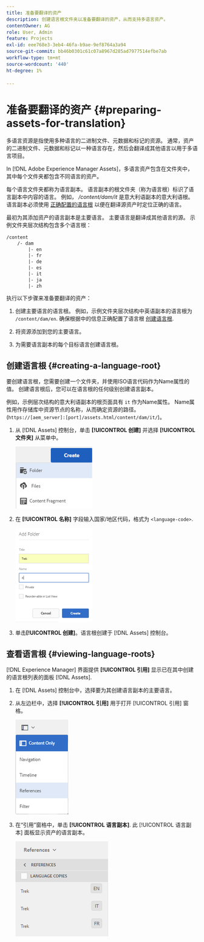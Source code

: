 ```yaml
---
title: 准备要翻译的资产
description: 创建语言根文件夹以准备要翻译的资产，从而支持多语言资产。
contentOwner: AG
role: User, Admin
feature: Projects
exl-id: eee768e3-3eb4-46fa-b9ae-9ef8764a3a94
source-git-commit: bb46b0301c61c07a8967d285ad7977514efbe7ab
workflow-type: tm+mt
source-wordcount: '440'
ht-degree: 1%

---
```


# 准备要翻译的资产 {#preparing-assets-for-translation}

多语言资源是指使用多种语言的二进制文件、元数据和标记的资源。 通常，资产的二进制文件、元数据和标记以一种语言存在，然后会翻译成其他语言以用于多语言项目。

In [!DNL Adobe Experience Manager Assets]，多语言资产包含在文件夹中，其中每个文件夹都包含不同语言的资产。

每个语言文件夹都称为语言副本。 语言副本的根文件夹（称为语言根）标识了语言副本中内容的语言。 例如， */content/dam/it* 是意大利语副本的意大利语根。 语言副本必须使用 [正确配置的语言根](preparing-assets-for-translation.md#creating-a-language-root) 以便在翻译源资产时定位正确的语言。

最初为其添加资产的语言副本是主要语言。 主要语言是翻译成其他语言的源。 示例文件夹层次结构包含多个语言根：

```shell
/content
    /- dam
        |- en
        |- fr
        |- de
        |- es
        |- it
        |- ja
        |- zh
```

执行以下步骤来准备要翻译的资产：

1. 创建主要语言的语言根。 例如，示例文件夹层次结构中英语副本的语言根为 `/content/dam/en`. 确保根据中的信息正确配置了语言根 [创建语言根](preparing-assets-for-translation.md#creating-a-language-root).

1. 将资源添加到您的主要语言。
1. 为需要语言副本的每个目标语言创建语言根。

## 创建语言根 {#creating-a-language-root}

要创建语言根，您需要创建一个文件夹，并使用ISO语言代码作为Name属性的值。 创建语言根后，您可以在语言根的任何级别创建语言副本。

例如，示例层次结构的意大利语副本的根页面具有 `it` 作为Name属性。 Name属性用作存储库中资源节点的名称，从而确定资源的路径。(`https://[aem_server]:[port]/assets.html/content/dam/it/`)。

1. 从 [!DNL Assets] 控制台，单击 **[!UICONTROL 创建]** 并选择 **[!UICONTROL 文件夹]** 从菜单中。

   ![创建文件夹](assets/Create-folder.png)

1. 在 **[!UICONTROL 名称]** 字段输入国家/地区代码，格式为 `<language-code>`.

   ![在文件夹中添加语言代码](assets/Add-language-code-in-folder.png)

1. 单击&#x200B;**[!UICONTROL 创建]**。语言根创建于 [!DNL Assets] 控制台。

## 查看语言根 {#viewing-language-roots}

[!DNL Experience Manager] 界面提供 **[!UICONTROL 引用]** 显示已在其中创建的语言根列表的面板 [!DNL Assets].

1. 在 [!DNL Assets] 控制台中，选择要为其创建语言副本的主要语言。
1. 从左边栏中，选择 **[!UICONTROL 引用]** 用于打开 [!UICONTROL 引用] 窗格。

   ![chlimage_1-122](assets/chlimage_1-122.png)

1. 在“引用”窗格中，单击 **[!UICONTROL 语言副本]**. 此 [!UICONTROL 语言副本] 面板显示资产的语言副本。

   ![语言副本](assets/lang-copy2.png)
